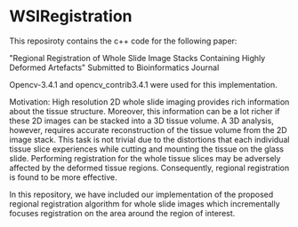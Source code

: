 # WSIRegistration

This reposiroty contains the c++ code for the following paper:

"Regional Registration of Whole Slide Image Stacks Containing Highly Deformed Artefacts" Submitted to Bioinformatics Journal

Opencv-3.4.1 and opencv_contrib3.4.1 were used for this implementation. 

Motivation:
High resolution 2D whole slide imaging provides rich information about the tissue structure. Moreover, this information can be a lot richer if these 2D images can be stacked into a 3D tissue volume. A 3D analysis, however, requires accurate reconstruction of the tissue volume from the 2D image stack. This task is not trivial due to the distortions that each individual tissue slice experiences while cutting and mounting the tissue on the glass slide. Performing registration for the whole tissue slices may be adversely affected by the deformed tissue regions. Consequently, regional registration is found to be more effective. 

In this repository, we have included our implementation of the proposed regional registration algorithm for whole slide images which incrementally focuses registration on the area around the region of interest. 

